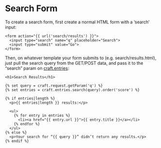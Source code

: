 # Search Form

To create a search form, first create a normal HTML form with a ‘search’ input:

```twig
<form action="{{ url('search/results') }}">
  <input type="search" name="q" placeholder="Search">
  <input type="submit" value="Go">
</form>
```

Then, on whatever template your form submits to (e.g. search/results.html), just pull the search query from the GET/POST data, and pass it to the “search” param on [craft.entries](craft.entries.md):

```twig
<h1>Search Results</h1>

{% set query = craft.request.getParam('q') %}
{% set entries = craft.entries.search(query).order('score') %}

{% if entries|length %}
  <p>{{ entries|length }} results:</p>

  <ul>
    {% for entry in entries %}
      <li><a href="{{ entry.url }}">{{ entry.title }}</a></li>
    {% endfor %}
  </ul>
{% else %}
  <p>Your search for “{{ query }}” didn’t return any results.</p>
{% endif %}
```